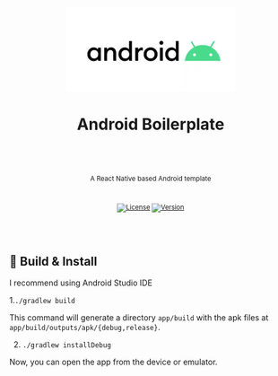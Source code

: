 <div align="center">
  <h1>
    <br/>
    <img src=".github/images/android.webp" style="width:60%"/>
    <br />
    <br />
    Android Boilerplate
    <br />
    <br />
  </h1>
  <sup>
    <br />
   A React Native based Android template</em>
    <br />
    <br />
    
   [![License](https://img.shields.io/badge/-MIT-red.svg?longCache=true&style=for-the-badge)](https://github.com/morellexf26/android-boilerplate/blob/main/LICENSE)
   [![Version](https://img.shields.io/github/v/tag/morellexf26/android-boilerplate?label=%20&style=for-the-badge)](https://github.com/morellexf26/android-boilerplate/releases)
  </sup>
  <br />
</div>

<br>
<br>

## 🤖 Build & Install

I recommend using Android Studio IDE

1.`./gradlew build`

This command will generate a directory `app/build` with the apk files at `app/build/outputs/apk/{debug,release}`.

2. `./gradlew installDebug`

Now, you can open the app from the device or emulator.
